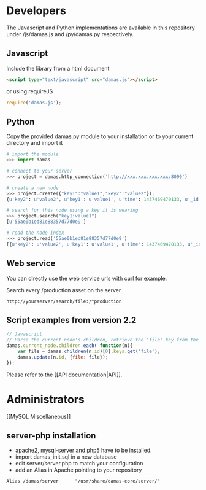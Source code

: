 # Developers
The Javascript and Python implementations are available in this repository under /js/damas.js and /py/damas.py
respectively.

## Javascript
Include the library from a html document
```html
<script type="text/javascript" src="damas.js"></script>
```
or using requireJS
```js
require('damas.js');
```

## Python
Copy the provided damas.py module to your installation or to your current directory and import it

```python
# import the module
>>> import damas

# connect to your server
>>> project = damas.http_connection('http://xxx.xxx.xxx.xxx:8090')

# create a new node
>>> project.create({"key1":"value1","key2":"value2"});
{u'key2': u'value2', u'key1': u'value1', u'time': 1437469470133, u'_id': u'55ae0b1ed81e88357d77d0e9', u'author': u'xxx.xxx.xxx.xxx'}

# search for this node using a key it is wearing
>>> project.search("key1:value1")
[u'55ae0b1ed81e88357d77d0e9']

# read the node index
>>> project.read('55ae0b1ed81e88357d77d0e9')
[{u'key2': u'value2', u'key1': u'value1', u'time': 1437469470133, u'_id': u'55ae0b1ed81e88357d77d0e9', u'author': u'xxx.xxx.xxx.xxx'}]

```

## Web service
You can directly use the web service urls with curl for example.

Search every /production asset on the server
```
http://yourserver/search/file:/^production
```

## Script examples from version 2.2
```js
// Javascript
// Parse the current node's children, retrieve the 'file' key from the first grand-child, and set it on the child
damas.current_node.children.each( function(n){
    var file = damas.children(n.id)[0].keys.get('file');
    damas.update(n.id, {file: file});
});
```
Please refer to the [[API documentation|API]].

# Administrators
[[MySQL Miscellaneous]]

## server-php installation
* apache2, mysql-server and php5 have to be installed.
* import damas_init.sql in a new database
* edit server/server.php to match your configuration
* add an Alias in Apache pointing to your repository

`Alias /damas/server      "/usr/share/damas-core/server/"`
